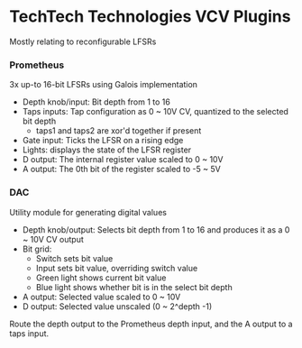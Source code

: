 
# TechTech Technologies VCV Plugins

Mostly relating to reconfigurable LFSRs

### Prometheus

3x up-to 16-bit LFSRs using Galois implementation

* Depth knob/input: Bit depth from 1 to 16
* Taps inputs: Tap configuration as 0 ~ 10V CV, quantized to the selected bit depth
  * taps1 and taps2 are xor'd together if present
* Gate input: Ticks the LFSR on a rising edge
* Lights: displays the state of the LFSR register
* D output: The internal register value scaled to 0 ~ 10V
* A output: The 0th bit of the register scaled to -5 ~ 5V

### DAC

Utility module for generating digital values

* Depth knob/output: Selects bit depth from 1 to 16 and produces it as a 0 ~ 10V CV output
* Bit grid:
  * Switch sets bit value
  * Input sets bit value, overriding switch value
  * Green light shows current bit value
  * Blue light shows whether bit is in the select bit depth
* A output: Selected value scaled to 0 ~ 10V
* D output: Selected value unscaled (0 ~ 2^depth -1)

Route the depth output to the Prometheus depth input, and the A output to a taps input.



